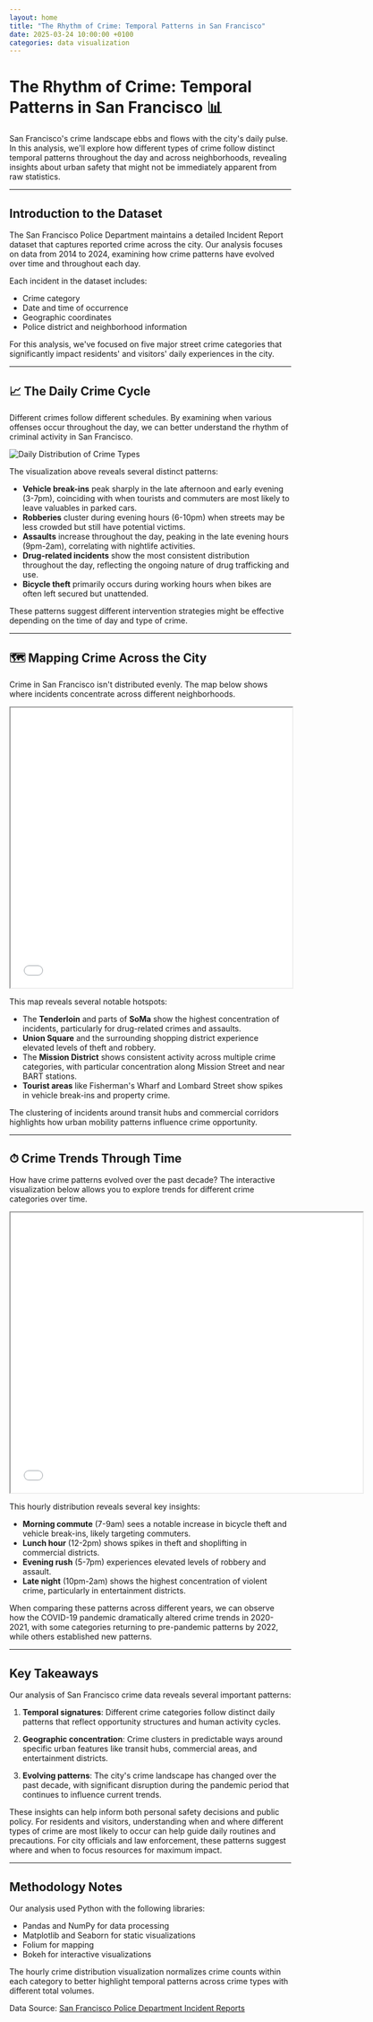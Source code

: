 ```yaml
---
layout: home
title: "The Rhythm of Crime: Temporal Patterns in San Francisco"
date: 2025-03-24 10:00:00 +0100
categories: data visualization
---
```


# **The Rhythm of Crime: Temporal Patterns in San Francisco** 📊

San Francisco's crime landscape ebbs and flows with the city's daily pulse. In this analysis, we'll explore how different types of crime follow distinct temporal patterns throughout the day and across neighborhoods, revealing insights about urban safety that might not be immediately apparent from raw statistics.

---

## **Introduction to the Dataset**

The San Francisco Police Department maintains a detailed Incident Report dataset that captures reported crime across the city. Our analysis focuses on data from 2014 to 2024, examining how crime patterns have evolved over time and throughout each day.

Each incident in the dataset includes:
- Crime category
- Date and time of occurrence
- Geographic coordinates
- Police district and neighborhood information

For this analysis, we've focused on five major street crime categories that significantly impact residents' and visitors' daily experiences in the city.

---

## **📈 The Daily Crime Cycle**

Different crimes follow different schedules. By examining when various offenses occur throughout the day, we can better understand the rhythm of criminal activity in San Francisco.

![Daily Distribution of Crime Types](/assets/images/sf_crime_time_distribution.png)

The visualization above reveals several distinct patterns:

- **Vehicle break-ins** peak sharply in the late afternoon and early evening (3-7pm), coinciding with when tourists and commuters are most likely to leave valuables in parked cars.
- **Robberies** cluster during evening hours (6-10pm) when streets may be less crowded but still have potential victims.
- **Assaults** increase throughout the day, peaking in the late evening hours (9pm-2am), correlating with nightlife activities.
- **Drug-related incidents** show the most consistent distribution throughout the day, reflecting the ongoing nature of drug trafficking and use.
- **Bicycle theft** primarily occurs during working hours when bikes are often left secured but unattended.

These patterns suggest different intervention strategies might be effective depending on the time of day and type of crime.

---

## **🗺️ Mapping Crime Across the City**

Crime in San Francisco isn't distributed evenly. The map below shows where incidents concentrate across different neighborhoods.

<iframe src="/assets/plots/sf_crime_heatmap.html" width="100%" height="500px"></iframe>

This map reveals several notable hotspots:

- The **Tenderloin** and parts of **SoMa** show the highest concentration of incidents, particularly for drug-related crimes and assaults.
- **Union Square** and the surrounding shopping district experience elevated levels of theft and robbery.
- The **Mission District** shows consistent activity across multiple crime categories, with particular concentration along Mission Street and near BART stations.
- **Tourist areas** like Fisherman's Wharf and Lombard Street show spikes in vehicle break-ins and property crime.

The clustering of incidents around transit hubs and commercial corridors highlights how urban mobility patterns influence crime opportunity.

---

## **⏱ Crime Trends Through Time**

How have crime patterns evolved over the past decade? The interactive visualization below allows you to explore trends for different crime categories over time.

<iframe src="/assets/plots/sf_crime_hourly_distribution.html" width="125%" height="500px"></iframe>

This hourly distribution reveals several key insights:

- **Morning commute** (7-9am) sees a notable increase in bicycle theft and vehicle break-ins, likely targeting commuters.
- **Lunch hour** (12-2pm) shows spikes in theft and shoplifting in commercial districts.
- **Evening rush** (5-7pm) experiences elevated levels of robbery and assault.
- **Late night** (10pm-2am) shows the highest concentration of violent crime, particularly in entertainment districts.

When comparing these patterns across different years, we can observe how the COVID-19 pandemic dramatically altered crime trends in 2020-2021, with some categories returning to pre-pandemic patterns by 2022, while others established new patterns.

---

## **Key Takeaways**

Our analysis of San Francisco crime data reveals several important patterns:

1. **Temporal signatures**: Different crime categories follow distinct daily patterns that reflect opportunity structures and human activity cycles.

2. **Geographic concentration**: Crime clusters in predictable ways around specific urban features like transit hubs, commercial areas, and entertainment districts.

3. **Evolving patterns**: The city's crime landscape has changed over the past decade, with significant disruption during the pandemic period that continues to influence current trends.

These insights can help inform both personal safety decisions and public policy. For residents and visitors, understanding when and where different types of crime are most likely to occur can help guide daily routines and precautions. For city officials and law enforcement, these patterns suggest where and when to focus resources for maximum impact.

---

## **Methodology Notes**

Our analysis used Python with the following libraries:
- Pandas and NumPy for data processing
- Matplotlib and Seaborn for static visualizations
- Folium for mapping
- Bokeh for interactive visualizations

The hourly crime distribution visualization normalizes crime counts within each category to better highlight temporal patterns across crime types with different total volumes.

Data Source: [San Francisco Police Department Incident Reports](https://data.sfgov.org/Public-Safety/Police-Department-Incident-Reports-2018-to-Present/wg3w-h783)
